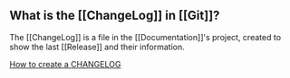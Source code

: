 ## What is the [[ChangeLog]] in [[Git]]?

The [[ChangeLog]] is a file in the [[Documentation]]'s project, created to show the last [[Release]] and their information.

[How to create a CHANGELOG](https://keepachangelog.com/en/1.1.0/) 